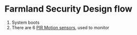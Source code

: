 # Farmland Security Design flow #

1. System boots 
2. There are 6 [PIR Motion sensors](http://www.instructables.com/id/PIR-Motion-Sensor-Tutorial/), used to monitor